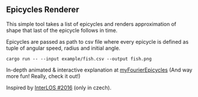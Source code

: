 ## Epicycles Renderer
This simple tool takes a list of epicycles and renders approximation of shape that last of the epicycle follows in time.

Epicycles are passed as path to csv file where every epicycle is defined as tuple of angular speed, radius and initial angle.

```
cargo run -- --input example/fish.csv --output fish.png
```

In-depth animated & interactive explanation at [myFourierEpicycles](https://www.myfourierepicycles.com/) (And way more fun! Really, check it out!)

Inspired by [InterLOS #2016](htps://interlos.fi.muni.cz/download/years/2016) (only in czech).
